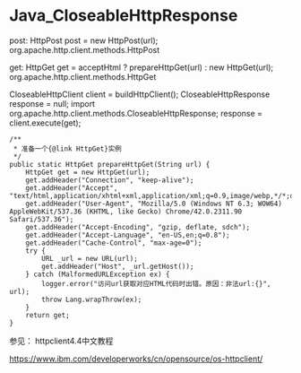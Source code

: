 # Java_CloseableHttpResponse

post:
HttpPost post = new HttpPost(url);
org.apache.http.client.methods.HttpPost

get:
HttpGet get = acceptHtml ? prepareHttpGet(url) : new HttpGet(url);
org.apache.http.client.methods.HttpGet

CloseableHttpClient client = buildHttpClient();
CloseableHttpResponse response = null;
import org.apache.http.client.methods.CloseableHttpResponse;
response = client.execute(get);

	/**
	 * 准备一个{@link HttpGet}实例
	 */
	public static HttpGet prepareHttpGet(String url) {
		HttpGet get = new HttpGet(url);
		get.addHeader("Connection", "keep-alive");
		get.addHeader("Accept", "text/html,application/xhtml+xml,application/xml;q=0.9,image/webp,*/*;q=0.8");
		get.addHeader("User-Agent", "Mozilla/5.0 (Windows NT 6.3; WOW64) AppleWebKit/537.36 (KHTML, like Gecko) Chrome/42.0.2311.90 Safari/537.36");
		get.addHeader("Accept-Encoding", "gzip, deflate, sdch");
		get.addHeader("Accept-Language", "en-US,en;q=0.8");
		get.addHeader("Cache-Control", "max-age=0");
		try {
			URL _url = new URL(url);
			get.addHeader("Host", _url.getHost());
		} catch (MalformedURLException ex) {
			logger.error("访问url获取对应HTML代码时出错。原因：非法url:{}", url);
			throw Lang.wrapThrow(ex);
		}
		return get;
	}

参见：
httpclient4.4中文教程

https://www.ibm.com/developerworks/cn/opensource/os-httpclient/


